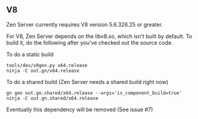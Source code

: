 
## V8

Zen Server currently requires V8 version 5.6.326.25 or greater.

For V8, Zen Server depends on the libv8.so, which isn't built by default.  To build it, do the following after you've checked out the source code.

To do a static build
```
tools/dev/v8gen.py x64.release
ninja -C out.gn/x64.release
```

To do a shared build (Zen Server needs a shared build right now)
```
gn gen out.gn.shared/x64.release --args='is_component_build=true'
ninja -C out.gn.shared/x64.release
```

Eventually this dependency will be removed (See issue #7)
